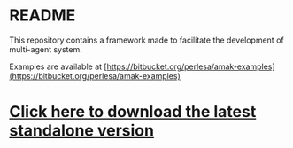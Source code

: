 # README #

This repository contains a framework made to facilitate the development of multi-agent system. 

Examples are available at [https://bitbucket.org/perlesa/amak-examples](https://bitbucket.org/perlesa/amak-examples)

# [Click here to download the latest standalone version](https://bitbucket.org/perlesa/amak/raw/master/Release/AmakFramework-standalone.jar?at=master) #